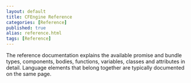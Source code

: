 ```yaml
---
layout: default
title: CFEngine Reference 
categories: [Reference]
published: true
alias: reference.html
tags: [Reference]
---
```


The reference documentation explains the available promise and bundle types, 
components, bodies, functions, variables, classes and attributes in detail. 
Language elements that belong together are typically documented on the same 
page.
